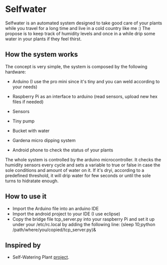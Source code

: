 Selfwater
=========

Selfwater is an automated system designed to take good care of your plants while you travel
for a long time and live in a cold country like me :)
The propose is to keep track of humidity levels and once in a while drip some water in your 
plants if they feel thirst.


How the system works
--------------------

The concept is very simple, the system is composed by the following hardware:

* Arduino (I use the pro mini since it's tiny and you can weld according to your needs)

* Raspberry Pi as an interface to arduino (read sensors, upload new hex files if needed)

* Sensors

* Tiny pump 

* Bucket with water

* Gardena micro dipping system

* Android phone to check the status of your plants

The whole system is controlled by the arduino microcontroller. It checks the humidity sensors
every cycle and sets a variable to true or false in case the sole conditions and amount of 
water on it. If it's dryi, according to a predefined threshold, it will drip water for few seconds
or until the sole turns to hidratate enough.  
 
How to use it
-------------

* Import the Arduino file into an arduino IDE
* Import the android project to your IDE (I use eclipse)
* Copy the bridge file tcp_server.py into your raspberry Pi and set it up under your /etc/rc.local 
by adding the following line:
(sleep 10;python /path/where/you/copied/tcp_server.py)&

Inspired by
-----------

* Self-Watering Plant [project](http://www.instructables.com/id/Self-Watering-Plant/?ALLSTEPS).


